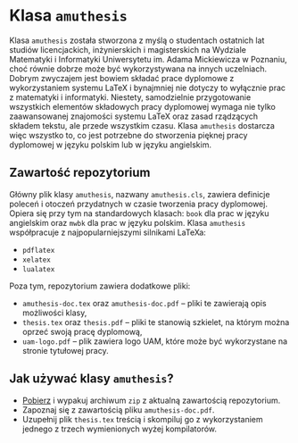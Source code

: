 # Klasa `amuthesis`
Klasa `amuthesis` została stworzona z myślą o studentach ostatnich lat studiów licencjackich, inżynierskich i magisterskich na Wydziale Matematyki i Informatyki Uniwersytetu im. Adama Mickiewicza w Poznaniu, choć równie dobrze może być wykorzystywana na innych uczelniach. Dobrym zwyczajem jest bowiem składać prace dyplomowe z wykorzystaniem systemu LaTeX i bynajmniej nie dotyczy to wyłącznie prac z matematyki i informatyki. Niestety, samodzielnie przygotowanie wszystkich elementów składowych pracy dyplomowej wymaga nie tylko zaawansowanej znajomości systemu LaTeX oraz zasad rządzących składem tekstu, ale przede wszystkim czasu. Klasa `amuthesis` dostarcza więc wszystko to, co jest potrzebne do stworzenia pięknej pracy dyplomowej w języku polskim lub w języku angielskim.

## Zawartość repozytorium
Główny plik klasy `amuthesis`, nazwany `amuthesis.cls`, zawiera definicje poleceń i otoczeń przydatnych w czasie tworzenia pracy dyplomowej. Opiera się przy tym na standardowych klasach: `book` dla prac w języku angielskim oraz `mwbk` dla prac w języku polskim. Klasa `amuthesis` współpracuje z najpopularniejszymi silnikami LaTeXa:

* `pdflatex`
* `xelatex`
* `lualatex`

Poza tym, repozytorium zawiera dodatkowe pliki:

* `amuthesis-doc.tex` oraz `amuthesis-doc.pdf` – pliki te zawierają opis możliwości klasy,
* `thesis.tex` oraz `thesis.pdf` – pliki te stanowią szkielet, na którym można oprzeć swoją pracę dyplomową,
* `uam-logo.pdf` – plik zawiera logo UAM, które może być wykorzystane na stronie tytułowej pracy.

## Jak używać klasy `amuthesis`?
* [Pobierz](https://github.com/bprzybylski/amuthesis/archive/master.zip) i wypakuj archiwum `zip` z aktualną zawartością repozytorium.
* Zapoznaj się z zawartością pliku `amuthesis-doc.pdf`.
* Uzupełnij plik `thesis.tex` treścią i skompiluj go z wykorzystaniem jednego z trzech wymienionych wyżej kompilatorów.
